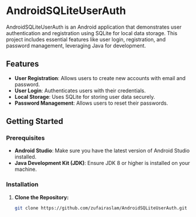 # AndroidSQLiteUserAuth

AndroidSQLiteUserAuth is an Android application that demonstrates user authentication and registration using SQLite for local data storage. This project includes essential features like user login, registration, and password management, leveraging Java for development.

## Features

- **User Registration**: Allows users to create new accounts with email and password.
- **User Login**: Authenticates users with their credentials.
- **Local Storage**: Uses SQLite for storing user data securely.
- **Password Management**: Allows users to reset their passwords.

## Getting Started

### Prerequisites

- **Android Studio**: Make sure you have the latest version of Android Studio installed.
- **Java Development Kit (JDK)**: Ensure JDK 8 or higher is installed on your machine.

### Installation

1. **Clone the Repository:**

   ```bash
   git clone https://github.com/zufairaslam/AndroidSQLiteUserAuth.git
